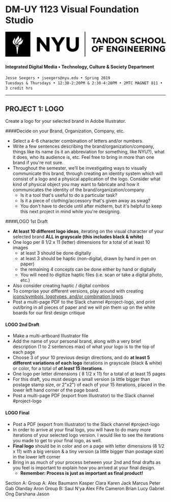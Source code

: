 # DM-UY 1123 Visual Foundation Studio
![NYU](nyu_soe_logo.png)
#### Integrated Digital Media • Technology, Culture & Society Department 
    Jesse Seegers • jseegers@nyu.edu • Spring 2019 
    Tuesdays & Thursdays • 12:30-2:20PM & 2:30-4:20PM • 2MTC MAGNET 811 • 3 credit hrs
---


## PROJECT 1: LOGO
Create a logo for your selected brand in Adobe Illustrator.

####Decide on your Brand, Organization, Company, etc.
* Select a 4-6 character combination of letters and/or numbers.
* Write a few sentences describing the brand/organization/company, things like its name (is it an abbreviation for something, like NYU?), what it does, who its audience is, etc. Feel free to bring in more than one brand if you're not sure.
* Throughout the semester, we’ll be investigating ways to visually communicate this brand, through creating an identity system which will consist of a logo and a physical application of the logo. Consider what kind of physical object you may want to fabricate and how it communicates the identity of the brand/organization/company
  * Is it a tool that's useful to do a particular task?
  * Is it a piece of clothing/accessory that's given away as swag?
  * You don't have to decide until after midterm, but it's helpful to keep this next project in mind while you're designing.

####LOGO 1st Draft  
* **At least 10 different logo ideas**, iterating on the visual character of your selected brand **ALL in grayscale (this includes black & white)**
* One logo per 8 1/2 x 11 (letter) dimensions for a total of at least 10 images
  * at least 3 should be done digitally
  * at least 3 should be haptic (non-digital, drawn by hand in pen on paper) 
  * the remaining 4 concepts can be done either by hand or digitally
  * You will need to digitize haptic files (i.e. scan or take a digital photo, etc.)
* Also consider creating haptic / digital combos
* To comprise your different versions, play around with creating [icons/symbols, logotypes, and/or combination logos](http://www.logodesignsource.com/types.html)
* Post a multi-page PDF to the Slack channel #project-logo, and print out/bring in all pieces of paper and we will pin them up on the white boards for our first design critique


#### LOGO 2nd Draft  
* Make a multi-artboard Illustrator file
* Add the name of your personal brand, along with a very brief description (1 to 2 sentences max) of what your logo is to the top of each page
* Choose 3 of your 10 previous design directions, and do **at least 5 different variations of each logo** iterations in grayscale (black & white) or color, for a total of ***at least* 15 iterations**.
* One logo per letter dimensions ( 8 1/2 x 11) for a total of at least 15 pages
* For this draft, you must design a small version (a little bigger than postage stamp size, or 2"x2") of each of your 15 iterations, placed in the lower left hand corner of the page board.
* Post a multi-page PDF (export from Illustrator) to the Slack channel #project-logo

#### LOGO Final  
* Post a PDF (export from Illustrator) to the Slack channel #project-logo
* In order to arrive at your final logo, you will have to do many more iterations of your selected logo version. I would like to see the iterations you made to get to your final logo, as well.
* **Final logo** should be in color and on a page with letter dimensions (8 1/2 x 11) with a big version & a tiny version (a little bigger than postage size) in the lower left corner
* Bring in as much of your process between your 2nd and final drafts as you feel is important to explain how you arrived at your final design.
  * **Remember: Process is just as important as final product!**


Section A:
Group A:
Alex Baumann
Kasper
Clara
Karen
Jack
Marcus
Peter
Gab Olanday
Aron
Group B:
Saul
N'ya
Alex Fife
Cameron
Brian
Lucy
Gabriel Ong
Darshana
Jason

